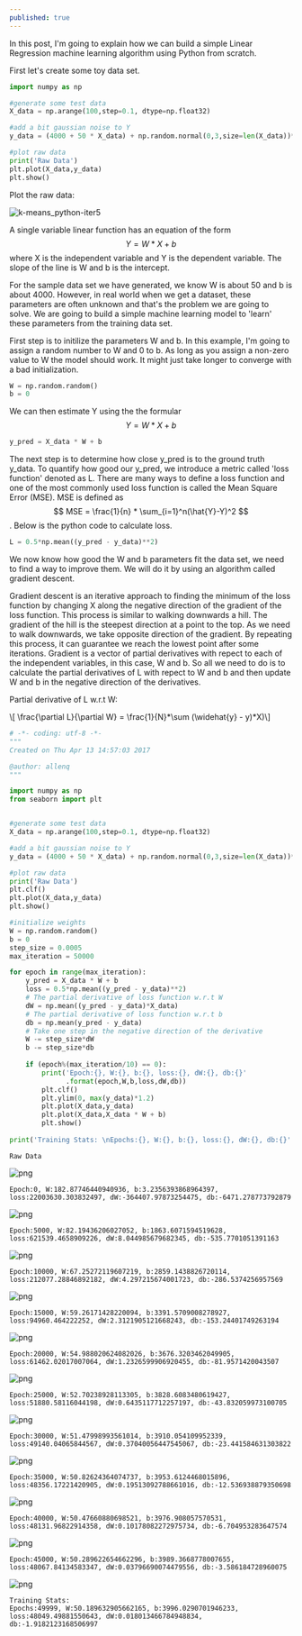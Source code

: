 ```yaml
---
published: true
---
```


In this post, I'm going to explain how we can build a simple Linear Regression machine learning algorithm using Python from scratch. 

First let's create some toy data set.
```python
import numpy as np

#generate some test data
X_data = np.arange(100,step=0.1, dtype=np.float32)

#add a bit gaussian noise to Y
y_data = (4000 + 50 * X_data) + np.random.normal(0,3,size=len(X_data))*100

#plot raw data
print('Raw Data')
plt.plot(X_data,y_data)
plt.show()
```

Plot the raw data:

![k-means_python-iter5]({{site.baseurl}}/images/lr/output_0_1.png)

A single variable linear function has an equation of the form $$ Y = W*X + b $$ where X is the independent variable and Y is the dependent variable. The slope of the line is W and b is the intercept.

For the sample data set we have generated, we know W is about 50 and b is about 4000. However, in real world when we get a dataset, these parameters are often unknown and that's the problem we are going to solve. We are going to build a simple machine learning model to 'learn' these parameters from the training data set. 

First step is to initilize the parameters W and b. In this example, I'm going to assign a random number to W and 0 to b. As long as you assign a non-zero value to W the model should work. It might just take longer to converge with a bad initialization.

```python
W = np.random.random()
b = 0
```

We can then estimate Y using the the formular $$ Y = W*X + b $$

```python
y_pred = X_data * W + b
```

The next step is to determine how close y_pred is to the ground truth y_data. To quantify how good our y_pred, we introduce a metric called 'loss function' denoted as L. There are many ways to define a loss function and one of the most commonly used loss function is called the Mean Square Error (MSE). MSE is defined as $$ MSE = \frac{1}{n} * \sum_{i=1}^n(\hat{Y}-Y)^2 $$. Below is the python code to calculate loss.


```python
L = 0.5*np.mean((y_pred - y_data)**2)  
```

We now know how good the W and b parameters fit the data set, we need to find a way to improve them. We will do it by using an algorithm called gradient descent. 

Gradient descent is an iterative approach to finding the minimum of the loss function by changing X along the negative direction of the gradient of the loss function. This process is similar to walking downwards a hill. The gradient of the hill is the steepest direction at a point to the top. As we need to walk downwards, we take opposite direction of the gradient. By repeating this process, it can guarantee we reach the lowest point after some iterations. Gradient is a vector of partial derivatives with repect to each of the independent variables, in this case, W and b. So all we need to do is to calculate the partial derivatives of L with repect to W and b and then update W and b in the negative direction of the derivatives. 

Partial derivative of L w.r.t W: 

\\[ \frac{\partial L}{\partial W} = \frac{1}{N}*\sum (\widehat{y} - y)*X)\\]



```python
# -*- coding: utf-8 -*-
"""
Created on Thu Apr 13 14:57:03 2017

@author: allenq
"""

import numpy as np
from seaborn import plt


#generate some test data
X_data = np.arange(100,step=0.1, dtype=np.float32)

#add a bit gaussian noise to Y
y_data = (4000 + 50 * X_data) + np.random.normal(0,3,size=len(X_data))*100

#plot raw data
print('Raw Data')
plt.clf()
plt.plot(X_data,y_data)
plt.show()

#initialize weights
W = np.random.random()
b = 0
step_size = 0.0005
max_iteration = 50000

for epoch in range(max_iteration):    
    y_pred = X_data * W + b
    loss = 0.5*np.mean((y_pred - y_data)**2)  
    # The partial derivative of loss function w.r.t W
    dW = np.mean((y_pred - y_data)*X_data)
    # The partial derivative of loss function w.r.t b
    db = np.mean(y_pred - y_data)   
    # Take one step in the negative direction of the derivative
    W -= step_size*dW
    b -= step_size*db    
    
    if (epoch%(max_iteration/10) == 0):
        print('Epoch:{}, W:{}, b:{}, loss:{}, dW:{}, db:{}'
              .format(epoch,W,b,loss,dW,db))
        plt.clf()
        plt.ylim(0, max(y_data)*1.2)
        plt.plot(X_data,y_data)
        plt.plot(X_data,X_data * W + b)
        plt.show()
        
print('Training Stats: \nEpochs:{}, W:{}, b:{}, loss:{}, dW:{}, db:{}'.format(epoch,W,b,loss,dW,db))
```

    Raw Data
    


![png]({{site.baseurl}}/images/lr/output_0_1.png)


    Epoch:0, W:182.87746440940936, b:3.2356393868964397, loss:22003630.303832497, dW:-364407.97873254475, db:-6471.278773792879
    


![png]({{site.baseurl}}/images/lr/output_0_3.png)


    Epoch:5000, W:82.19436206027052, b:1863.6071594519628, loss:621539.4658909226, dW:8.044985679682345, db:-535.7701051391163
    


![png]({{site.baseurl}}/images/lr/output_0_5.png)


    Epoch:10000, W:67.25272119607219, b:2859.1438826720114, loss:212077.28846892182, dW:4.297215674001723, db:-286.5374256957569
    


![png]({{site.baseurl}}/images/lr/output_0_7.png)


    Epoch:15000, W:59.26171428220094, b:3391.5709008278927, loss:94960.464222252, dW:2.3121905121668243, db:-153.24401749263194
    


![png]({{site.baseurl}}/images/lr/output_0_9.png)


    Epoch:20000, W:54.988020624082026, b:3676.3203462049905, loss:61462.02017007064, dW:1.2326599906920455, db:-81.9571420043507
    


![png]({{site.baseurl}}/images/lr/output_0_11.png)


    Epoch:25000, W:52.70238928113305, b:3828.6083480619427, loss:51880.58116044198, dW:0.6435117712257197, db:-43.832059973100705
    


![png]({{site.baseurl}}/images/lr/output_0_13.png)


    Epoch:30000, W:51.47998993561014, b:3910.054109952339, loss:49140.04065844567, dW:0.37040056447545067, db:-23.441584631303822
    


![png]({{site.baseurl}}/images/lr/output_0_15.png)


    Epoch:35000, W:50.82624364074737, b:3953.6124468015896, loss:48356.17221420905, dW:0.19513092788661016, db:-12.536938879350698
    


![png]({{site.baseurl}}/images/lr/output_0_17.png)


    Epoch:40000, W:50.47660880698521, b:3976.908057570531, loss:48131.96822914358, dW:0.10178082272975734, db:-6.704953283647574
    


![png]({{site.baseurl}}/images/lr/output_0_19.png)


    Epoch:45000, W:50.289622654662296, b:3989.3668778007655, loss:48067.84134583347, dW:0.03796690074479556, db:-3.586184728960075
    


![png]({{site.baseurl}}/images/lr/output_0_21.png)


    Training Stats: 
    Epochs:49999, W:50.189632905662165, b:3996.0290701946233, loss:48049.49881550643, dW:0.018013466784948834, db:-1.9182123168506997
    


```python

```
